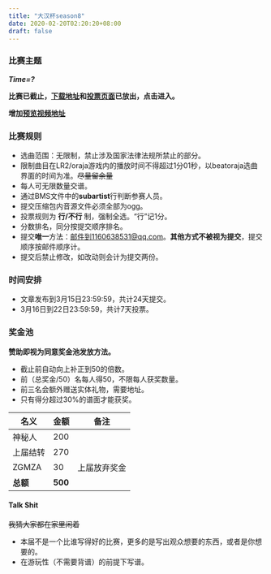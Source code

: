 ```yaml
---
title: "大汉杯season8"
date: 2020-02-20T02:20:20+08:00
draft: false
---
```


### 比赛主题
_**Time=?**_

**比赛已截止，[下载地址](https://cosmiccat-my.sharepoint.com/:f:/g/personal/hakula_cosmiccat_net/EuLMmQegWOdDmjmj-LSwjHgBLwWRvfEyPOtnmyofufTZEQ?e=xqKYAJ)和[投票页面](https://tp.wjx.top/jq/64618629.aspx)已放出，点击进入。**

**增加[预览视频地址](https://www.bilibili.com/video/av96642028)**
<!--more-->

### 比赛规则
- 选曲范围：无限制，禁止涉及国家法律法规所禁止的部分。
- 限制曲目在LR2/oraja游戏内的播放时间不得超过1分01秒，以beatoraja选曲界面的时间为准。~~尽量留余量~~
- 每人可无限数量交谱。
- 通过BMS文件中的**subartist**行判断参赛人员。
- 提交压缩包内音源文件必须全部为ogg。
- 投票规则为 **行/不行** 制，强制全选。“行”记1分。
- 分数排名，同分按提交顺序排名。
- 提交**唯一**方法：邮件到1160638531@qq.com。**其他方式不被视为提交**，提交顺序按邮件顺序计。
- 提交后禁止修改，如改动则会计为提交两份。

### 时间安排
- 文章发布到3月15日23:59:59，共计24天提交。
- 3月16日到22日23:59:59，共计7天投票。

### 奖金池 
**赞助即视为同意奖金池发放方法。** 
- 截止前自动向上补正到50的倍数。  
- 前（总奖金/50）名每人得50，不限每人获奖数量。  
- 前三名会额外赠送实体礼物，需要地址。  
- 只有得分超过30%的谱面才能获奖。

名义 | 金额 | 备注
--- | --- | ---
神秘人 | 200 | 
上届结转 | 270 | 
ZGMZA | 30 | 上届放弃奖金
**总额** | **500** | 

####  Talk Shit
~~我猜大家都在家里闲着~~ 
- 本届不是一个比谁写得好的比赛，更多的是写出观众想要的东西，或者是你想要的。
- 在游玩性（不需要背谱）的前提下写谱。 
